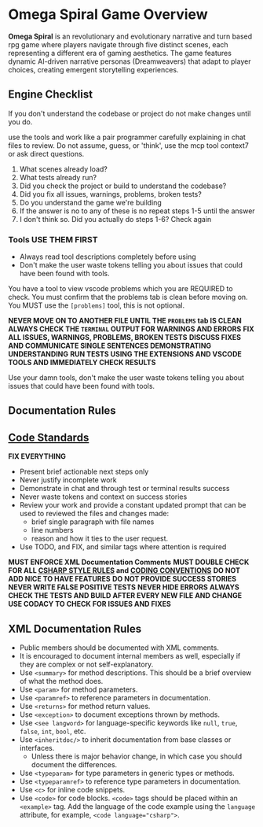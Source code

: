 # Omega Spiral Game Overview

**Omega Spiral** is an revolutionary and evolutionary narrative and turn based rpg game where players navigate through five distinct scenes, each representing a different era of gaming aesthetics. The game features dynamic AI-driven narrative personas (Dreamweavers) that adapt to player choices, creating emergent storytelling experiences.

## Engine Checklist

If you don't understand the codebase or project do not make changes until you do.

use the tools and work like a pair programmer carefully explaining in chat files to review. Do not assume, guess, or 'think', use the mcp tool context7 or ask direct questions.

1. What scenes already load?
2. What tests already run?
3. Did you check the project or build to understand the codebase?
4. Did you fix all issues, warnings, problems, broken tests?
5. Do you understand the game we're building
6. If the answer is no to any of these is no repeat steps 1-5 until the answer
7. I don't think so. Did you actually do steps 1-6? Check again

### Tools USE THEM FIRST

- Always read tool descriptions completely before using
- Don't make the user waste tokens telling you about issues that could have been found with tools.

You have a tool to view vscode problems which you are REQUIRED to check.
You must confirm that the problems tab is clean before moving on.
You MUST use the `[problems]` tool, this is not optional.

**NEVER MOVE ON TO ANOTHER FILE UNTIL THE `PROBLEMS` tab IS CLEAN**
**ALWAYS CHECK THE `TERMINAL` OUTPUT FOR WARNINGS AND ERRORS**
**FIX ALL ISSUES, WARNINGS, PROBLEMS, BROKEN TESTS**
**DISCUSS FIXES AND COMMUNICATE SINGLE SENTENCES DEMONSTRATING UNDERSTANDING**
**RUN TESTS USING THE EXTENSIONS AND VSCODE TOOLS AND IMMEDIATELY CHECK RESULTS**

Use your damn tools, don't make the user waste tokens telling you about issues that could have been found with tools.

## Documentation Rules

## [Code Standards](./../coding-conventions.instructions.md)

**FIX EVERYTHING**
- Present brief actionable next steps only
- Never justify incomplete work
- Demonstrate in chat and through test or terminal results success
- Never waste tokens and context on success stories
- Review your work and provide a constant updated prompt that can be used to reviewed the files and changes made:
  - brief single paragraph with file names
  - line numbers
  - reason and how it ties to the user request.
- Use TODO, and FIX, and similar tags where attention is required

**MUST ENFORCE XML Documentation Comments**
**MUST DOUBLE CHECK FOR ALL [CSHARP STYLE RULES](./../c_sharp_style_guide.md) and [CODING CONVENTIONS](./../coding-conventions.instructions.md)**
**DO NOT ADD NICE TO HAVE FEATURES**
**DO NOT PROVIDE SUCCESS STORIES**
**NEVER WRITE FALSE POSITIVE TESTS**
**NEVER HIDE ERRORS**
**ALWAYS CHECK THE TESTS AND BUILD AFTER EVERY NEW FILE AND CHANGE**
**USE CODACY TO CHECK FOR ISSUES AND FIXES**

## XML Documentation Rules

- Public members should be documented with XML comments.
- It is encouraged to document internal members as well, especially if they are complex or not self-explanatory.
- Use `<summary>` for method descriptions. This should be a brief overview of what the method does.
- Use `<param>` for method parameters.
- Use `<paramref>` to reference parameters in documentation.
- Use `<returns>` for method return values.
- Use `<exception>` to document exceptions thrown by methods.
- Use `<see langword>` for language-specific keywords like `null`, `true`, `false`, `int`, `bool`, etc.
- Use `<inheritdoc/>` to inherit documentation from base classes or interfaces.
  - Unless there is major behavior change, in which case you should document the differences.
- Use `<typeparam>` for type parameters in generic types or methods.
- Use `<typeparamref>` to reference type parameters in documentation.
- Use `<c>` for inline code snippets.
- Use `<code>` for code blocks. `<code>` tags should be placed within an `<example>` tag. Add the language of the code example using the `language` attribute, for example, `<code language="csharp">`.
